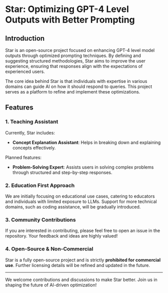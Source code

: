 # Star: Optimizing GPT-4 Level Outputs with Better Prompting

## Introduction
Star is an open-source project focused on enhancing GPT-4 level model outputs through optimized prompting techniques. By defining and suggesting structured methodologies, Star aims to improve the user experience, ensuring that responses align with the expectations of experienced users.

The core idea behind Star is that individuals with expertise in various domains can guide AI on how it should respond to queries. This project serves as a platform to refine and implement these optimizations.

## Features
### 1. Teaching Assistant
Currently, Star includes:
- **Concept Explanation Assistant**: Helps in breaking down and explaining concepts effectively.

Planned features:
- **Problem-Solving Expert**: Assists users in solving complex problems through structured and step-by-step responses.

### 2. Education First Approach
We are initially focusing on educational use cases, catering to educators and individuals with limited exposure to LLMs. Support for more technical domains, such as coding assistance, will be gradually introduced.

### 3. Community Contributions
If you are interested in contributing, please feel free to open an issue in the repository. Your feedback and ideas are highly valued!

### 4. Open-Source & Non-Commercial
Star is a fully open-source project and is strictly **prohibited for commercial use**. Further licensing details will be refined and updated in the future.

---
We welcome contributions and discussions to make Star better. Join us in shaping the future of AI-driven optimization!

